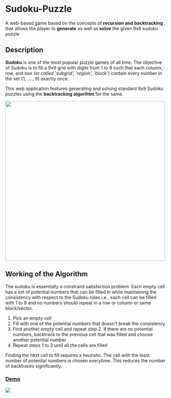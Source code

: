 # Sudoku-Puzzle
A web-based game based on the concepts of **recursion and backtracking** , that allows the player to **generate** as well as **solve** the given 9x9 sudoku puzzle


## Description
**_Sudoku_** is one of the most popular puzzle games of all time. The objective of Sudoku is to fill a 9x9 grid with digits from 1 to 9 such that each column, row, and box *(or called 'subgrid', 'region', 'block')* contain every number in the set {1, ... , 9} exactly once.

This web application features generating and solving standard 9x9 Sudoku puzzles using the **backtracking algorihtm** for the same.

<p>
    <img src="https://user-images.githubusercontent.com/95221972/181872637-34fa141d-6f4c-416f-91cf-e6f1806b3634.png" width=500>
</p>

## Working of the Algorithm 
The sudoku is essentially a constraint satisfaction problem. Each empty cell has a set of potential numbers that can be filled in while maintaining the consistency with respect to the Sudoku rules i.e., each cell can be filled with 1 to 9 and no numbers should repeat in a row or column or same block/sector.

1. Pick an empty cell
2. Fill with one of the potential numbers that doesn't break the consistency
3. Find another empty cell and repeat step 2. If there are no potential numbers, backtrack to the previous cell that was filled and choose another potential number
4. Repeat steps 1 to 3 until all the cells are filled

Finding the next cell to fill requires a heuristic. The cell with the least number of potential numbers is chosen everytime. This reduces the number of backtracks significantly.

### **<a href="https://bhagatananya05.github.io/Sudoku-Puzzle/">Demo</a>**

![](https://user-images.githubusercontent.com/95221972/181872541-a3d3062c-2a43-4cdd-a8dc-fbd139412196.gif) 



